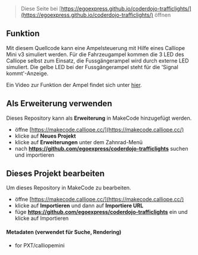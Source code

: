 
> Diese Seite bei [https://egoexpress.github.io/coderdojo-trafficlights/](https://egoexpress.github.io/coderdojo-trafficlights/) öffnen

## Funktion

Mit diesem Quellcode kann eine Ampelsteuerung mit Hilfe eines Calliope Mini v3 simuliert werden.
Für die Fahrzeugampel kommen die 3 LED des Calliope selbst zum Einsatz, die Fussgängerampel wird durch externe LED simuliert.
Die gelbe LED bei der Fussgängerampel steht für die 'Signal kommt'-Anzeige.

Ein Video zur Funktion der Ampel findet sich unter [hier](https://photos.app.goo.gl/s7xiUNaMm1jNQMFY7).

## Als Erweiterung verwenden

Dieses Repository kann als **Erweiterung** in MakeCode hinzugefügt werden.

* öffne [https://makecode.calliope.cc/](https://makecode.calliope.cc/)
* klicke auf **Neues Projekt**
* klicke auf **Erweiterungen** unter dem Zahnrad-Menü
* nach **https://github.com/egoexpress/coderdojo-trafficlights** suchen und importieren

## Dieses Projekt bearbeiten

Um dieses Repository in MakeCode zu bearbeiten.

* öffne [https://makecode.calliope.cc/](https://makecode.calliope.cc/)
* klicke auf **Importieren** und dann auf **Importiere URL**
* füge **https://github.com/egoexpress/coderdojo-trafficlights** ein und klicke auf Importieren

#### Metadaten (verwendet für Suche, Rendering)

* for PXT/calliopemini
<script src="https://makecode.com/gh-pages-embed.js"></script><script>makeCodeRender("{{ site.makecode.home_url }}", "{{ site.github.owner_name }}/{{ site.github.repository_name }}");</script>
